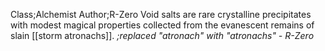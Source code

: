 Class;Alchemist Author;R-Zero
Void salts are rare crystalline precipitates with modest magical properties collected from the evanescent remains of slain [[storm atronachs]].
*;replaced "atronach" with "atronachs" - R-Zero*